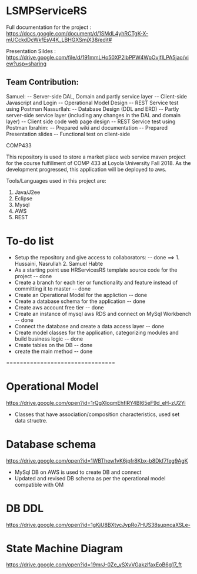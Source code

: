 # LSMPServiceRS
 Full documentation for the project : https://docs.google.com/document/d/1SMdL4yhRCTgK-X-mUCckdDcWkfEsV4K_LBHGXSmjX38/edit#
 
 Presentation Sildes :
 https://drive.google.com/file/d/191mmLHo50XP2lbPPW4WpOvjfILPA5jao/view?usp=sharing
 
## Team Contribution:
Samuel:
-- Server-side DAL, Domain and partly service layer
-- Client-side Javascript and Login
-- Operational Model Design
-- REST Service test using Postman
Nassurllah:
-- Database Design (DDL and ERD)
-- Partly server-side service layer (including any changes in the DAL and domain layer)
-- Client side code web page design
-- REST Service test using Postman
Ibrahim:
-- Prepared wiki and documentation
-- Prepared Presentation slides
-- Functional test on client-side

COMP433

This repository is used to store a market place web service maven project for the course fulfillment of COMP 433 at Loyola University Fall 2018.
As the development progressed, this application will be deployed to aws.

Tools/Languages used in this project are:
  1. Java/J2ee
  2. Eclipse
  3. Mysql
  4. AWS
  5. REST
    
# To-do list

+ Setup the repository and give access to collaborators: -- done
      ==> 1. Hussaini, Nasrullah    2. Samuel Habte
+ As a starting point use HRServicesRS template source code for the project -- done
+ Create a branch for each tier or functionality and 
    feature instead of committing it to master -- done
+ Create an Operational Model for the appliction -- done
+ Create a database schema for the application -- done
+ Create aws account free tier -- done
+ Create an instance of mysql aws RDS and connect on MySql Workbench -- done
+ Connect the database and create a data access layer -- done
+ Create model classes for the application, categorizing modules and build business logic -- done
+ Create tables on the DB -- done
+ create the main method -- done

================================
# Operational Model
https://drive.google.com/open?id=1rQgXIoqmEhflRY4BI65eF9d_eH-zU2Yi
+ Classes that have association/composition characteristics, used set data structre.

# Database schema
https://drive.google.com/open?id=1WBThew1vK6jpfr8Kbx-b8Dkf7feg9AgK
+ MySql DB on AWS is used to create DB and connect
+ Updated and revised DB schema as per the operational model compatible with OM
# DB DDL
https://drive.google.com/open?id=1gKjU8BXtycJypRo7HUS38supncaXSLe-
# State Machine Diagram
https://drive.google.com/open?id=19mrJ-0Ze_ySXvVGakzlfaxEoB6g17_ft

